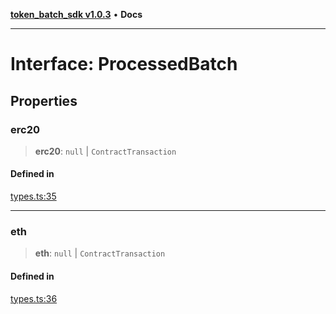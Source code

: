 [**token_batch_sdk v1.0.3**](../index.md) • **Docs**

***

# Interface: ProcessedBatch

## Properties

### erc20

> **erc20**: `null` \| `ContractTransaction`

#### Defined in

[types.ts:35](https://github.com/aditya172926/token_batch_sdk/blob/413310d1d58f08c5d6ce2f51e73bda377f904c79/src/types.ts#L35)

***

### eth

> **eth**: `null` \| `ContractTransaction`

#### Defined in

[types.ts:36](https://github.com/aditya172926/token_batch_sdk/blob/413310d1d58f08c5d6ce2f51e73bda377f904c79/src/types.ts#L36)
